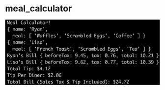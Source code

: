 # meal_calculator

![alt tag](https://github.com/rlynn523/meal_calculator/blob/staging/images/meal-calculator.png?raw=true)
